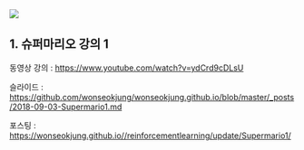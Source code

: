 <img src="https://www.dropbox.com/s/dh9zxxxiieaq9ed/Screenshot%202018-09-02%2016.39.48.png?raw=1">




## 1. 슈퍼마리오 강의 1 

동영상 강의 : 
https://www.youtube.com/watch?v=ydCrd9cDLsU

슬라이드 : 
https://github.com/wonseokjung/wonseokjung.github.io/blob/master/_posts/2018-09-03-Supermario1.md

포스팅 : 
https://wonseokjung.github.io//reinforcementlearning/update/Supermario1/
